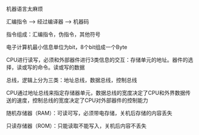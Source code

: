 机器语言太麻烦

汇编指令 --> 经过编译器 --> 机器码

指令组成：汇编指令，伪指令，其他符号

电子计算机最小信息单位为bit，8个bit组成一个Byte

CPU进行读写，必须和外部器件进行3类信息的交互：存储单元的地址。器件的选择，读或写的命令。读或写的数据

总线，逻辑上分为三类：地址总线，数据总线，控制总线

CPU通过地址总线来指定存储器单元，数据总线的宽度决定了CPU和外界数据传送的速度，控制总线的宽度决定了CPU对外部器件的控制能力

随机存储器（RAM）：可读可写，必须带电存储，关机后存储的内容丢失

只读存储器（ROM）：只能读取不能写入，关机后内容不丢失

